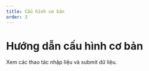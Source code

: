 ```yaml
---
title: Cấu hình cơ bản
order: 3
---
```

# Hướng dẫn cấu hình cơ bản

Xem các thao tác nhập liệu và submit dữ liệu.

